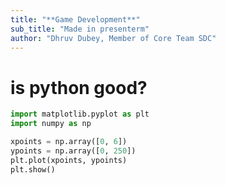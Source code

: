 ```yaml
---
title: "**Game Development**"
sub_title: "Made in presenterm"
author: "Dhruv Dubey, Member of Core Team SDC"
---
```


is python good?
===

```python +exec
import matplotlib.pyplot as plt
import numpy as np

xpoints = np.array([0, 6])
ypoints = np.array([0, 250])
plt.plot(xpoints, ypoints)
plt.show()

```
